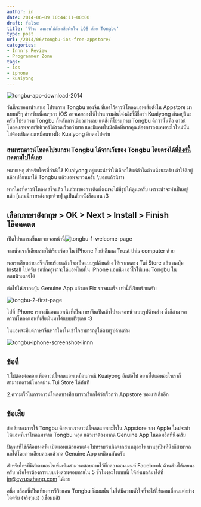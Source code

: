 ```yaml
---
author: in
date: 2014-06-09 10:44:11+00:00
draft: false
title: 'รีวิว: ลงแอพไม่ต้องเสียเงินใน iOS ด้วย Tongbu'
type: post
url: /2014/06/tongbu-ios-free-appstore/
categories:
- Innn's Review
- Programmer Zone
tags:
- ios
- iphone
- kuaiyong
---
```


![tongbu-app-download-2014](https://www.cyruszhang.com/wp-content/uploads/2014/06/tongbu-app-download-20141.jpg)


วันนี้จะขอมานำเสนอ โปรแกรม Tongbu ของจีน ที่เอาไว้ดาวน์โหลดแอพเสียตังใน Appstore มาแบบฟรีๆ สำหรับเพื่อนๆชาว iOS อาจเคยลองใช้โปรแกรมอันโด่งดังที่มีชื่อว่า Kuaiyong กันอยู่สินะครับ โปรแกรม Tongbu ก็หลักการเดียวการเลย แต่สิ่งที่โปรแกรม Tongbu ดีกว่านั้นคือ ดาวน์โหลดแอพจากเซิฟเวอร์ได้รวดเร็วกว่ามาก และมีแอพในมือถือที่หากคุณต้องการลงแอพอะไรใหม่นั้น ไม่ต้องเปิดคอมเหมือนทางฝั่ง Kuaiyong อีกต่อไปครับ

<!-- more -->


### สามารถดาวน์โหลดโปรแกรม Tongbu ได้จากเว็บของ Tongbu โดยตรงได้ที่[ลิงค์นี้กดตามไปได้เลย](http://www.tongbu.com/zhushou/)


หมายเหตุ สำหรับใครที่กำลังใช้ Kuaiyong อยู่แนะนำว่าให้เลือกใช้แค่ตัวใดตัวหนึ่งนะครับ ถ้าใช้ดีอยู่แล้วเปลี่ยนมาใช้ Tongbu แล้วแอพจะรวนครับ \\บอกแล้วน้าาา

หากใครที่ดาวน์โหลดเสร็จแล้ว ในส่วนของการติดตั้งผมจะไม่มีรูปให้ดูนะครับ เพราะน่าจะทำเป็นอยู่แล้ว [แถมมีภาษาอังกฤษด้วย] ดูเป็นตัวหนังสือแทน :3


## เลือกภาษาอังกฤษ > OK > Next > Install > Finish โล๊ดดดดด


เปิดโปรแกรมขึ้นมาจะเจอหน้านี้![tongbu-1-welcome-page](https://www.cyruszhang.com/wp-content/uploads/2014/06/tongbu-1-welcome-page.png)


จากนั้นเราก็เสียบสายให้เรียบร้อย ใน iPhone ก็อย่าลืมกด Trust this computer ด้วย

พอเราเสียบสายเสร็จเรียบร้อยแล้วก็จะเป็นแบบรูปด้านล่าง ให้เรากดตรง Tui Store แล้ว กดปุ่ม Install ไปครับ รอซักครู่เราจะได้แอพใหม่ใน iPhone แอพนึง เอาไว้ใช้แทน Tongbu ในคอมพิวเตอร์ได้

ต่อไปให้เรากดปุ่ม Genuine App แล้วกด Fix รอจนเสร็จ เท่านี้ก็เรียบร้อยครับ

![tongbu-2-first-page](https://www.cyruszhang.com/wp-content/uploads/2014/06/tongbu-2-first-page.png)


ไปที่ iPhone เราจะมีแอพแอพนึงที่เป็นภาษาจีนเปิดเข้าไปจะเจอหน้าแบบรูปด้านล่าง ซึ่งก็สามารถดาวน์โหลดแอพที่เสียเงินมาได้แบบฟรีๆเลย :3

ในแอพจะมีแต่ภาษาจีนหากใครไม่เข้าใจสามารถดูได้ตามรูปด้านล่าง

![tongbu-iphone-screenshot-iinnn](https://www.cyruszhang.com/wp-content/uploads/2014/06/tongbu-iphone-screenshot-iinnn.jpg)



## ข้อดี


1.ไม่ต้องต่อคอมเพื่อดาวน์โหลดแอพเหมือนกรณี Kuaiyong อีกต่อไป อยากได้แอพอะไรเราก็สามารถดาวน์โหลดผ่าน Tui Store ได้ทันที

2.ความเร็วในการดาวน์โหลดบางทีสามารถเรียกได้ว่าเร็วกว่า Appstore ของแท้เสียอีก


## ข้อเสีย


ข้อเสียของการใช้ Tongbu คือหากเราดาวน์โหลดแอพอะไรใน Appstore ของ Apple ใหม่จะทำให้แอพที่เราโหลดมาจาก Tongbu หลุด แล้วเราต้องมากด Genuine App ในคอมอีกทีนึงครับ

ปัญหาที่ใช้ก็คือบางครั้ง เปิดแอพแล้วแอพเด้ง ไม่ทราบว่าเกิดจากสาเหตุอะไร นานๆเป็นทีนึงก็สามารถแกได้โดยการเสียบคอมแล้วกด Genuine App เหมือนกันครับ

สำหรับใครที่มีคำถามอะไรเพิ่มเติมสามารถสอบถามไว้ที่กล่องคอมเมนท์ Facebook ด้านล่างได้เลยนะครับ หรือใครต้องการแบบเร่งด่วนตอบภายใน 5 ชั่วโมงอะไรแบบนี้ ให้ส่งเมลล์มาได้ที่ in@cyruszhang.com ได้เลย

อนึ่ง บล็อกนี้เป็นเพียงการรีวิวแอพ Tongbu ซึ่งผมนั้น ไม่ได้มีความตั้งใจที่จะให้ใช้แอพเถื่อนแต่อย่างใดครับ (จริงๆนะ) (เชื่อผมสิ)
